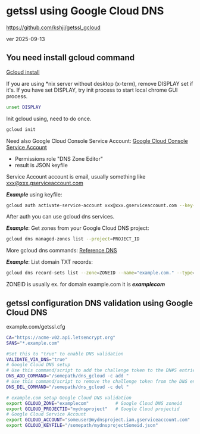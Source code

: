 # getssl using Google Cloud DNS

https://github.com/kshji/getssl_gcloud

ver 2025-09-13

## You need install gcloud command

[Gcloud install](gle.com/sdk/docs/install)

If you are using *nix server without desktop (x-term), remove DISPLAY set if it's.
If you have set DISPLAY, try init process to start local chrome GUI process.
``` sh
unset DISPLAY
```

Init gcloud using, need to do once.

``` sh
gcloud init
```

Need also Google Cloud Console Service Account:
[Google Cloud Console Service Account](https://console.cloud.google.com/projectselector2/iam-admin/serviceaccounts )

* Permissions role "DNS Zone Editor"
* result is JSON keyfile

Service Account  account is email, usually something like  xxx@xxx.gserviceaccount.com

***Example*** using keyfile:

``` sh
gcloud auth activate-service-account xxx@xxx.gserviceaccount.com --key-file=/somepath/PROJECT_ID_xxxxx.json
```

After auth you can use gcloud dns services.

***Example***: Get zones from your Google Cloud DNS project:

``` sh
gcloud dns managed-zones list --project=PROJECT_ID
``` 

More gcloud dns commands: [Reference DNS](https://google.com/sdk/gcloud/reference/dns)

***Example***: List domain TXT records:

``` sh
gcloud dns record-sets list --zone=ZONEID --name="example.com." --type="TXT" 
```

ZONEID is usually ex. for domain example.com it is ***examplecom***

## getssl configuration DNS validation using Google Cloud DNS

example.com/getssl.cfg

``` sh
CA="https://acme-v02.api.letsencrypt.org"
SANS="*.example.com"

#Set this to "true" to enable DNS validation
VALIDATE_VIA_DNS="true"             
# Google Cloud DNS setup
# Use this command/script to add the challenge token to the DN#S entries for the domain
DNS_ADD_COMMAND="/somepath/dns_gcloud -c add "              
# Use this command/script to remove the challenge token from the DNS entries for the domain
DNS_DEL_COMMAND="/somepath/dns_gcloud -c del "        

# example.com setup Google Cloud DNS validation
export GCLOUD_ZONE="examplecom"          # Google Cloud DNS zoneid
export GCLOUD_PROJECTID="mydnsproject"   # Google Cloud projectid
# Google Cloud Service Account
export GCLOUD_ACCOUNT="someuser@mydnsproject.iam.gserviceaccount.com"  
export GCLOUD_KEYFILE="/somepath/mydnsprojectSomeid.json"

```

